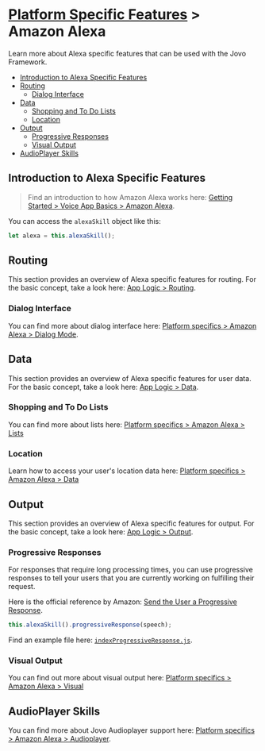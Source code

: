 # [Platform Specific Features](../) > Amazon Alexa

Learn more about Alexa specific features that can be used with the Jovo Framework.

* [Introduction to Alexa Specific Features](#introduction-to-alexa-specific-features)
* [Routing](#routing)
  * [Dialog Interface](#dialog-interface)
* [Data](#data)
  * [Shopping and To Do Lists](#shopping-and-to-do-lists)
  * [Location](#location)
* [Output](#output)
  * [Progressive Responses](#progressive-responses)
  * [Visual Output](#visual-output)
* [AudioPlayer Skills](#audioplayer-skills)

## Introduction to Alexa Specific Features

> Find an introduction to how Amazon Alexa works here: [Getting Started > Voice App Basics > Amazon Alexa](../../01_getting-started/voice-app-basics.md/#amazon-alexa).

You can access the `alexaSkill` object like this:

```javascript
let alexa = this.alexaSkill();
```


## Routing

This section provides an overview of Alexa specific features for routing. For the basic concept, take a look here: [App Logic > Routing](../../04_app-logic/01_routing).

### Dialog Interface

You can find more about dialog interface here: [Platform specifics > Amazon Alexa > Dialog Mode](./dialog.md).

## Data

This section provides an overview of Alexa specific features for user data. For the basic concept, take a look here: [App Logic > Data](../../04_app-logic/02_data).

### Shopping and To Do Lists

You can find more about lists here: [Platform specifics > Amazon Alexa > Lists](./lists.md)

### Location

Learn how to access your user's location data here: [Platform specifics > Amazon Alexa > Data](./data.md#location)

## Output

This section provides an overview of Alexa specific features for output. For the basic concept, take a look here: [App Logic > Output](../../04_app-logic/03_output).

### Progressive Responses

For responses that require long processing times, you can use progressive responses to tell your users that you are currently working on fulfilling their request.

Here is the official reference by Amazon: [Send the User a Progressive Response](https://developer.amazon.com/docs/custom-skills/send-the-user-a-progressive-response.html).

```javascript
this.alexaSkill().progressiveResponse(speech);
```

Find an example file here: [`indexProgressiveResponse.js`](../../../examples/alexa_specific/appProgressiveResponse.js).

### Visual Output

You can find out more about visual output here: [Platform specifics > Amazon Alexa > Visual](./visual.md)


## AudioPlayer Skills

You can find more about Jovo Audioplayer support here: [Platform specifics > Amazon Alexa > Audioplayer](./audioplayer.md).
